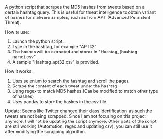 A python script that scrapes the MD5 hashes from tweets based on a certain hashtag query. This is useful for threat intelligence to obtain variant of hashes for malware samples, such as from APT (Advanced Persistent Threat).

How to use:
1. Launch the python script.
2. Type in the hashtag, for example "APT32"
3. The hashes will be extracted and stored in "Hashtag_{hashtag name}.csv"
4. A sample "Hashtag_apt32.csv" is provided.

How it works:
1. Uses selenium to search the hashtag and scroll the pages.
2. Scrape the content of each tweet under the hashtag.
3. Using regex to match MD5 hashes.(Can be modified to match other type of hashes)
4. Uses pandas to store the hashes in the csv file.

Update:
Seems like Twitter changed their class identification, as such the tweets are not being scrapped. Since I am not focusing on this project anymore, I will not be updating the script anymore. Other parts of the script are still working (Automation, regex and updating csv), you can still use it after modifying the scrapping algorithm.
